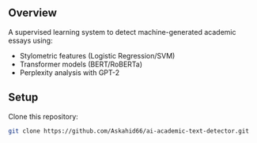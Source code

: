 ## Overview  
A supervised learning system to detect machine-generated academic essays using:  
- Stylometric features (Logistic Regression/SVM)  
- Transformer models (BERT/RoBERTa)  
- Perplexity analysis with GPT-2  

## Setup  
Clone this repository:  
   ```bash
   git clone https://github.com/Askahid66/ai-academic-text-detector.git

